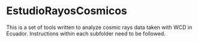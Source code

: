 # EstudioRayosCosmicos

This is a set of tools written to analyze cosmic rays data taken with WCD in Ecuador.  Instructions within each subfolder need to be followed.